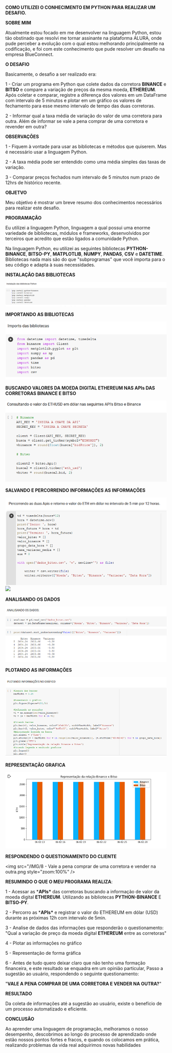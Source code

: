 **COMO UTILIZEI O CONHECIMENTO EM PYTHON PARA REALIZAR UM DESAFIO.**

 

**SOBRE MIM**

Atualmente estou focado em me desenvolver na linguagem Python, estou tão obstinado que resolvi me tornar assinante na plataforma ALURA, onde pude perceber a evolução com o qual estou melhorando principalmente na codificação, e foi com este conhecimento que pude resolver um desafio na empresa BlueConnect.

**O DESAFIO**

Basicamente, o desafio a ser realizado era:

1 - Criar um programa em Python que colete dados da corretora **BINANCE** e **BITSO** e compare a variação de preços da mesma moeda, **ETHEREUM**. Após coletar e comparar, registre a diferença dos valores em um DataFrame com intervalo de 5 minutos e plotar em um gráfico os valores de fechamento para esse mesmo intervalo de tempo das duas corretoras.

2 - Informar qual a taxa média de variação do valor de uma corretora para outra. Além de informar se vale a pena comprar de uma corretora e revender em outra?

**OBSERVAÇÕES**

1 - Fiquem à vontade para usar as bibliotecas e métodos que quiserem. Mas é necessário usar a linguagem Python.

2 - A taxa média pode ser entendido como uma média simples das taxas de variação.

3 - Comparar preços fechados num intervalo de 5 minutos num prazo de 12hrs de histórico recente.

**OBJETVO**

Meu objetivo é mostrar um breve resumo dos conhecimentos necessários para realizar este desafio.

**PROGRAMAÇÃO**

Eu utilizei a linguagem Python, linguagem a qual possui uma enorme variedade de bibliotecas, módulos e frameworks, desenvolvidos por terceiros que acredito que estão ligados a comunidade Python.

Na linguagem Python, eu utilizei as seguintes bibliotecas **PYTHON-BINANCE**, **BITSO-PY**, **MATPLOTLIB**, **NUMPY**, **PANDAS**, **CSV** e **DATETIME**. Bibliotecas nada mais são do que "subprogramas" que você importa para o seu código e adapta à suas necessidades.

**INSTALAÇÃO DAS BIBLIOTECAS**

<img src="/IMG/1 - Instalação da biblioteca.png" style="zoom:100%;" />

**IMPORTANDO AS BIBLIOTECAS**

<img src="/IMG/2.1 - Importando as bibliotecas.png" style="zoom:100%" />

**BUSCANDO VALORES DA MOEDA DIGITAL ETHEREUM NAS APIs DAS CORRETORAS BINANCE E BITSO**

<img src="/IMG/2 - Consultando o valor.png" style="zoom:100%" />

**SALVANDO E PERCORRENDO INFORMAÇÕES AS INFORMAÇÕES**

<img src="/IMG/3 - Percorrendo as API's.png" style="zoom:100%" />

<img src="/IMG/3 - 4 - Percorrendo as API's - parte 2.png" style="zoom:100%" />

**ANALISANDO OS DADOS**

<img src="/IMG/5 - Analisando os dados.png" style="zoom:100%" />

**PLOTANDO AS INFORMAÇÕES**

<img src="/IMG/6 - Plotando informações no gráfico.png" style="zoom:100%" />

**REPRESENTAÇÃO GRAFICA**

<img src="/IMG/7 - Representação gráfica da análise.png" style="zoom:100%" />

**RESPONDENDO O QUESTIONAMENTO DO CLIENTE**

<img src="/IMG/8 - Vale a pena comprar de uma corretora e vender na outra.png style="zoom:100%" />



**RESUMINDO O QUE O MEU PROGRAMA REALIZA**:

1 - Acessar as ***APIs\*** das corretoras buscando a informação de valor da moeda digital **ETHEREUM**. Utilizando as bibliotecas **PYTHON-BINANCE** E **BITSO-PY**.

2 - Percorro as ***APIs\*** e registrar o valor do ETHEREUM em dólar (USD) durante as próximas 12h com intervalo de 5min.

3 - Analise de dados das informações que responderão o questionamento: "Qual a variação de preço da moeda digital **ETHEREUM** entre as corretoras" 

4 - Plotar as informações no gráfico

5 - Representação de forma gráfica

6 - Antes de tudo quero deixar claro que não tenho uma formação financeira, e este resultado se enquadra em um opinião particular, Passo a sugestão ao usuário, respondendo o seguinte questionamento: 

"**VALE A PENA COMPRAR DE UMA CORRETORA E VENDER NA OUTRA?**" 

 

**RESULTADO** 

Da coleta de informações até a sugestão ao usuário, existe o benefício de um processo automatizado e eficiente. 

 

**CONCLUSÃO**

Ao aprender uma linguagem de programação, melhoramos o nosso desempenho, descobrimos ao longo do processo de aprendizado onde estão nossos pontos fortes e fracos, e quando os colocamos em prática, realizando problemas da vida real adquirimos novas habilidades  

